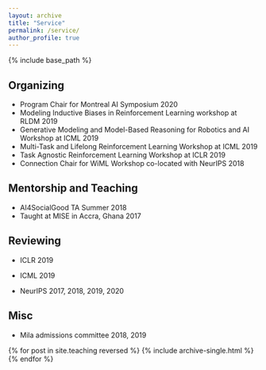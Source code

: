 ```yaml
---
layout: archive
title: "Service"
permalink: /service/
author_profile: true
---
```


{% include base_path %}

## Organizing
* Program Chair for Montreal AI Symposium 2020
* Modeling Inductive Biases in Reinforcement Learning workshop at RLDM 2019
* Generative Modeling and Model-Based Reasoning for Robotics and AI Workshop at ICML 2019
* Multi-Task and Lifelong Reinforcement Learning Workshop at ICML 2019
* Task Agnostic Reinforcement Learning Workshop at ICLR 2019 
* Connection Chair for WiML Workshop co-located with NeurIPS 2018



## Mentorship  and Teaching
* AI4SocialGood TA Summer 2018
* Taught at MISE in Accra, Ghana 2017



## Reviewing
* ICLR 2019

* ICML 2019

* NeurIPS 2017, 2018, 2019, 2020

## Misc
* Mila admissions committee 2018, 2019



{% for post in site.teaching reversed %}
  {% include archive-single.html %}
{% endfor %}

